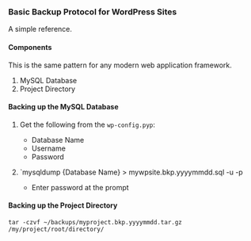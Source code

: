 ### Basic Backup Protocol for WordPress Sites

A simple reference.


#### Components

This is the same pattern for any modern web application framework.

1. MySQL Database
2. Project Directory


#### Backing up the MySQL Database

1. Get the following from the `wp-config.pyp`:
    - Database Name
    - Username
    - Password

2. `mysqldump {Database Name} > mywpsite.bkp.yyyymmdd.sql -u <Username> -p
    - Enter password at the prompt 


#### Backing up the Project Directory

`tar -czvf ~/backups/myproject.bkp.yyyymmdd.tar.gz /my/project/root/directory/`
